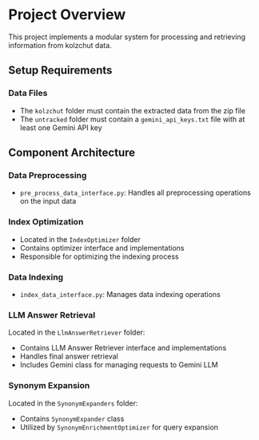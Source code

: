 # Project Overview

This project implements a modular system for processing and retrieving information from kolzchut data.

## Setup Requirements

### Data Files
- The `kolzchut` folder must contain the extracted data from the zip file
- The `untracked` folder must contain a `gemini_api_keys.txt` file with at least one Gemini API key

## Component Architecture

### Data Preprocessing
- `pre_process_data_interface.py`: Handles all preprocessing operations on the input data

### Index Optimization
- Located in the `IndexOptimizer` folder
- Contains optimizer interface and implementations
- Responsible for optimizing the indexing process

### Data Indexing
- `index_data_interface.py`: Manages data indexing operations

### LLM Answer Retrieval
Located in the `LlmAnswerRetriever` folder:
- Contains LLM Answer Retriever interface and implementations
- Handles final answer retrieval
- Includes Gemini class for managing requests to Gemini LLM

### Synonym Expansion
Located in the `SynonymExpanders` folder:
- Contains `SynonymExpander` class
- Utilized by `SynonymEnrichmentOptimizer` for query expansion
